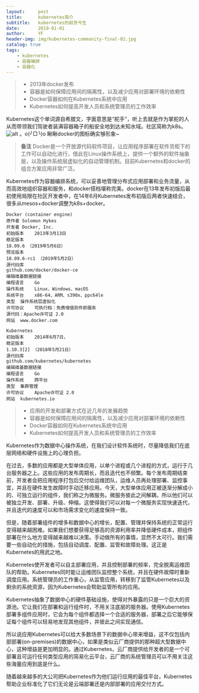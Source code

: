 ```yaml
---
layout:     post
title:      kubernetes简介
subtitle:   kubernetes的前世今生
date:       2019-01-01
author:     YF
header-img: img/kubernetes-community-final-02.jpg
catalog: true
tags:
    - kubernetes
    - 容器编排
    - 容器化
---
```

> * 2013年docker发布
> * 容器是如何保障应用间的隔离性，以及减少应用对部署环境的依赖性
> * Docker容器如何在Kubernetes系统中应用
> * Kubernetes如何提高开发人员和系统管理员的工作效率

Kubernetes这个单词源自希腊文，字面意思是“舵手”，听上去就是作为掌舵的人从而带领我们驾驶者装满容器箱子的船安全地到达未知水域。社区简称为k8s。 ![alt](http://www.ruanyifeng.com/blogimg/asset/2018/bg2018020901.png)
。o(╯□╰)o 瞅瞅docker的图标确实够形象~


> **备注** Docker是一个开放源代码软件项目，让应用程序部署在软件货柜下的工作可以自动化进行，借此在Linux操作系统上，提供一个额外的软件抽象层，以及操作系统层虚拟化的自动管理机制。目前Kubernetes和docker的组合方案应用非常广泛。

Kubernetes作为容器编排系统，可以妥善地管理分布式应用部署和业务流量，从而高效地组织容器和服务，和docker搭档堪称完美。docker在13年发布初版后最初使用局限在社区开发者中，在14年6月Kubernetes发布初版后两者快速结合，很多从mesos+docker调整为k8s+docker。


```
Docker (container engine) 
原作者	Solomon Hykes
开发者	Docker, Inc.
初始版本	2013年3月13日
稳定版本	
18.09.6 （2019年5月6日）
预览版本	
18.09.6-rc1 （2019年5月2日）
源代码库	
github.com/docker/docker-ce
编辑维基数据链接
编程语言	Go
操作系统	Linux、Windows、macOS
系统平台	x86-64、ARM、s390x、ppc64le
类型	操作系统层虚拟化
许可协议	可执行档：免费增值软件即服务
源代码：Apache许可证 2.0
网站	www.docker.com
```


```
Kubernetes 
初始版本	2014年6月7日，​
稳定版本	
1.10.3[2] （2018年5月21日）
源代码库	
github.com/kubernetes/kubernetes
编辑维基数据链接
编程语言	Go
操作系统	跨平台
类型	集群管理
许可协议	Apache许可证 2.0
网站	kubernetes.io
```





> * 应用的开发和部署方式在近几年的发展趋势
> * 容器是如何保障应用间的隔离性，以及减少应用对部署环境的依赖性
> * Docker容器如何在Kubernetes系统中应用
> * Kubernetes如何提高开发人员和系统管理员的工作效率

Kubernetes作为数据中心操作系统，在我们设计软件系统时，尽量降低我们在底层网络和硬件设施上的心理负担。

在过去，多数的应用都是大型单体应用，以单个进程或几个进程的方式，运行于几台服务器之上。这些应用的发布周期长，而且迭代也不频繁。每个发布周期结束前，开发者会把应用程序打包后交付给运维团队，运维人员再处理部署、监控事宜，并且在硬件发生故障时手动迁移应用。今天，大型单体应用正被逐渐分解成小的、可独立运行的组件，我们称之为微服务。微服务彼此之间解耦，所以他们可以被独立开发、部署、升级、伸缩。这使得我们可以对每一个微服务实现快速迭代，并且迭代的速度可以和市场需求变化的速度保持一致。

但是，随着部署组件的增多和数据中心的增长，配置、管理并保持系统的正常运行变得越来越困难。如果我们想要获得足够高的资源利用率并降低硬件成本，把组件部署在什么地方变得越来越难以决策。手动做所有的事情，显然不太可行。我们需要一些自动化的措施，包括自动调度、配置、监管和故障处理。这正是Kubernetes的用武之地。

Kubernetes使开发者可以自主部署应用，并且控制部署的频率，完全脱离运维团队的帮助。Kubernetes同时能让运维团队监控整个系统，并且在硬件故障时重新调度应用。系统管理员的工作重心，从监管应用，转移到了监管Kubernetes以及剩余的系统资源，因为Kubernetes会帮助监管所有的应用。

Kubernetes抽象了数据中心的硬件基础设施，使得对外暴露的只是一个巨大的资源池。它让我们在部署和运行组件时，不用关注底层的服务器。使用Kubernetes部署多组件应用时，它会为每个组件都选择一个合适的服务器，部署之后它能够保证每个组件可以轻易地发现其他组件，并彼此之间实现通信。

所以说应用Kubernetes可以给大多数场景下的数据中心带来增益，这不仅包括内部部署(on-premises)的数据中心，如果是类似云厂商提供的那种超大型数据中心，这种增益是更加明显的。通过Kubernetes，云厂商提供给开发者的是一个可部署且可运行任何类型应用的简易化云平台，云厂商的系统管理员可以不用关注这些海量应用到底是什么。

随着越来越多的大公司把Kubernetes作为他们运行应用的最佳平台，Kubernetes帮助企业标准化了它们无论是云端部署还是内部部署的应用交付方式。